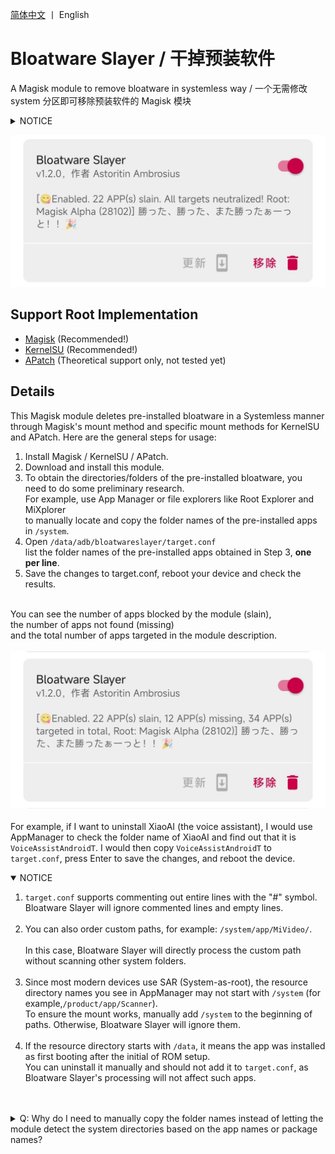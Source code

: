 [简体中文](README.md) 丨 English <br>

# Bloatware Slayer / 干掉预装软件

A Magisk module to remove bloatware in systemless way
/ 一个无需修改 system 分区即可移除预装软件的 Magisk 模块

<details>
<summary>NOTICE</summary>
This Magisk module required devices with unlocked BootLoader and specific Root Modules Manager (Magisk/KernelSU/APatch).
This Magisk module WILL NOT be able to work if your device doesn't get root access or even unlock BootLoader.
</details>

![Bloatware Slayer v1.2.0](webpage/img/bs_work_allclear.jpg)

## Support Root Implementation

- [Magisk](https://github.com/topjohnwu/Magisk) (Recommended!)
- [KernelSU](https://github.com/tiann/KernelSU) (Recommended!)
- [APatch](https://github.com/bmax121/APatch) (Theoretical support only, not tested yet)

## Details

This Magisk module deletes pre-installed bloatware in a Systemless manner through Magisk's mount method and specific mount methods for KernelSU and APatch. Here are the general steps for usage:

1. Install Magisk / KernelSU / APatch.
2. Download and install this module.
3. To obtain the directories/folders of the pre-installed bloatware, you need to do some preliminary research.<br>
For example, use App Manager or file explorers like Root Explorer and MiXplorer<br>
to manually locate and copy the folder names of the pre-installed apps in <code>/system</code>.<br>
4. Open <code>/data/adb/bloatwareslayer/target.conf</code> <br>
list the folder names of the pre-installed apps obtained in Step 3, **one per line**.<br>
5. Save the changes to target.conf, reboot your device and check the results.<br><br>

You can see the number of apps blocked by the module (slain),<br>
the number of apps not found (missing)<br>
and the total number of apps targeted in the module description.<br><br>
![Bloatware Slayer v1.2.0](webpage/img/bs_work_normal.jpg)
<br><br>
For example, if I want to uninstall XiaoAI (the voice assistant), I would use AppManager to check the folder name of XiaoAI and find out that it is <code>VoiceAssistAndroidT</code>. I would then copy <code>VoiceAssistAndroidT</code> to <code>target.conf</code>, press Enter to save the changes, and reboot the device.<br>

<details open>
<summary>NOTICE</summary>
<ol>
<li><code>target.conf</code> supports commenting out entire lines with the "#" symbol.<br>
Bloatware Slayer will ignore commented lines and empty lines.</li><br>
<li>You can also order custom paths, for example: <code>/system/app/MiVideo/</code>.</li><br>
In this case, Bloatware Slayer will directly process the custom path without scanning other system folders.<br><br>
<li>Since most modern devices use SAR (System-as-root), the resource directory names you see in AppManager may not start with <code>/system</code> (for example,<code>/product/app/Scanner</code>).<br>
To ensure the mount works, manually add <code>/system</code> to the beginning of paths. Otherwise, Bloatware Slayer will ignore them.</li><br>
<li>If the resource directory starts with <code>/data</code>, it means the app was installed as first booting after the initial of ROM setup.<br>
You can uninstall it manually and should not add it to <code>target.conf</code>, as Bloatware Slayer's processing will not affect such apps.</li><br>
</ol>
</details><br>

<details>
<summary>Q: Why do I need to manually copy the folder names instead of letting the module detect the system directories based on the app names or package names?</summary>

**Firstly, the APP name and package name are not reliable, and relying on these two factors to locate the APP folder is extremely inefficient.**  
For most standardized ROMs, the probability of using languages other than English to name system directories/folders is extremely low.  
Moreover, there are quite a few APPs whose APP names have no relation to their system directory/folder names (whether due to the ROM provider's carelessness and lack of proficiency leading to non-standard naming details, or the sinister intentions of some apps that deliberately use non-standard naming to hide their user data collection activities). If one insists on matching them in this way, not only would a large amount of data analysis be required, but the error rate would still be quite high.  

*For example, there is an app named "System Service," but its directory/folder name is "AdPushService," and its package name is "com.android.adpromote."*  

Regarding package names, please refer to [**"Confirmed feature that will not be added: Detecting package names is permanently off the table"**](https://github.com/Astoritin/Bloatware_Slayer/issues/6#issuecomment-2693035556).  

**Secondly, although this module operates in a Systemless (non-system-modifying) manner, you must always know and be certain of what you are doing.** You need to know which system apps you should disable, **instead of blindly copying someone else's list and then shifting all the blame to this Magisk module when problems arise.**  

## Configuration Settings

Starting from version v1.2.1, Bloatware Slayer supports manually enabling or disabling the following features. Please open the configuration file <code>/data/adb/bloatwareslayer/settings.conf</code> to view and modify the settings. If not specified in the <code>settings.conf</code> file, the default value is <code>300</code> seconds (5 minutes). However, the default value within the <code>settings.conf</code> file is <code>180</code> seconds (3 minutes).

1. **<code>brick_timeout</code>**: Sets the timeout for determining if the device has bricked. It requires a positive integer, measured in seconds. The default value is <code>300</code> seconds (5 minutes).

2. **<code>disable_module_as_brick</code>**: Determines whether the module should automatically disable itself when the device is detected as bricked. By default, it is set to <code>true</code> (enabled), but you can set it to <code>false</code> to disable this feature.  
   - When enabled, the module will disable itself to prevent further issues. If you set it to <code>false</code>, the module will only skip mounting without disabling itself. This allows you to troubleshoot and reboot the module manually after removing unstable items from <code>target.conf</code>, without needing to re-enable the module via Root manager.

3. **<code>auto_update_target_list</code>**: Toggles whether to update the items in <code>target.conf</code> to the paths of pre-installed apps during each startup. By default, it is set to <code>true</code> (enabled) to speed up system startup.  
   - If you prefer to keep your custom comments or retain items in <code>target.conf</code> that were not found by the module, you can set this to <code>false</code>.

4. **<code>update_desc_on_action</code>**: Updates the module status description when the module is disabled or uninstalled. This is a mostly useless feature that increases resource consumption and is disabled by default (<code>false</code>).  
   - If you want to see a prompt when you click the disable or uninstall button, you can set this to <code>true</code> to enable the feature.

## Logs

Logs are saved in <code>/data/adb/bloatwareslayer/logs</code>. You can review them and submit them when reporting issues.  
<details><br>
<summary>Notes</summary>

<del>log_pfd_(timestamp).txt is the log related to the core functionality of Bloatware Slayer v1.0.9-. Since the system is not fully initialized at this stage, the date you see might appear very strange. Please do not be concerned. As post-fs-data.sh has been removed since v1.1.0+, you should not submit this log when reporting issues.</del><br><br>

<del>log_s_(timestamp).txt is the log related to the additional functionality of Bloatware Slayer v1.1.0-. For v1.1.0+ core functionality logs, the timestamp has been properly initialized.</del><br><br>

<del>bs_log_setup_(timestamp).txt is a fragment file generated during the installation of Bloatware Slayer. Currently……it doesn’t have much use.</del><br><br>

**bs_log_core_(timestamp).txt** is the log related to both the core and additional functionalities of Bloatware Slayer v1.2.0+.<br><br><br>

**When reporting issues, please simply zip the entire logs folder and upload it.**<br>
</details><br>


## UnBrick

Bloatware Slayer has a built-in brick recovery mechanism. If the device takes too long to boot, it will automatically disable the module's mounting functionality and reboot.<br>
After rebooting, you will see a message in the module status.<br>
Please adjust <code>target.conf</code> by removing entries that should not be disabled and reboot again.<br><br>
The default wait time is 300 seconds (5 minutes), meaning Bloatware Slayer will disable itself and reboot after waiting for 5 minutes.<br>If your system is updating, temporarily disable or uninstall this module and reinstall it later is recommended.

<details>
<summary>Q: Will Bloatware Slayer damage my device? Why need to learn unbrick skills?</summary>
Firstly, Bloatware Slayer only uses the built-in methods of Magisk and KernelSU/APatch to make the folders of pre-installed apps empty or invisible, preventing the system from installing and loading these apps.<br>
<b>The module itself does not directly modify the system</b>.<br>
Once you disable or uninstall this module, all changes will be reverted, and your system will not be damaged.<br>
This is the essence of being "systemless (no system modification)"<br><br>
However, some apps should not be uninstalled or blocked casually.<br>
Firstly, consider <b>system stability</b>.<br>
<b>Some apps are essential for maintaining normal system operations</b>, such as Settings and System UI.<br>
Fortunately, only a small number of system apps fall into this category----perhaps only 20-30 out of 100 system apps.<br><br>
Secondly, some manufacturers (e.g.MIUI, Huawei, Google) include a large number of apps that appear "reasonable" but are essentially adware and data collection tools.<br>
These apps are placed on a system whitelist, and most restrictions do not apply to them. The critical issue is that <b>the system may refuse to boot if these apps are uninstalled or missing</b>.<br>It may get stuck on the boot animation or fail to provide certain services.<br><br>
If you add certain apps to <code>target.conf</code> and the device gets stuck on the boot animation or the first boot screen, it means either these apps are essential for maintaining normal system operations or they are the "uninstall-and-break" type of apps.<br>In such cases, you need to use the brick recovery method. Here are some suggestions:<br>

1. For **Magisk Alpha**, if the device fails to boot normally twice, it will enter safe mode and disable all modules on the third boot. You can then modify <code>target.conf</code>.
2. For **KernelSU/APatch**, during the boot process from the first screen to the boot animation, you can press the volume-down button about ten times consecutively (not long-press). If your device's KernelSU kernel includes the brick recovery code, it will likely enter safe mode and disable all modules.
3. For devices that support third-party Recovery, you can use the Recovery's module management interface to easily disable Bloatware Slayer when using Magisk.
</details>

## Tested ROMs

1. Xiaomi HyperOS 2.0.105.0, Android 15, Device: Redmi Note 9 Pro 5G 8+256GB (gauguin, ported ROM)<br>
    Root: Magisk Alpha 28102<br>
2. Xiaomi MIUI 12.5.4, Android 10, Device: Redmi Note 7 Pro 6+128GB (violet, stock ROM)<br>
    Root: Magisk Alpha 28102<br>
3. DroidUI-X，Android 15，Device：Redmi Note 7 Pro 6+128GB (violet，AOSP based ROM)
    Root：KernelSU with Magic Mount 1.0.3 and KernelSU with OverlayFS 0.9.5

## Help and Support

If you encounter any problems, please [click here](https://github.com/Astoritin/BloatwareSlayer/issues) to submit feedback.<br>
[Pull Request](https://github.com/Astoritin/BloatwareSlayer/pulls) is always welcome to improve this module.

